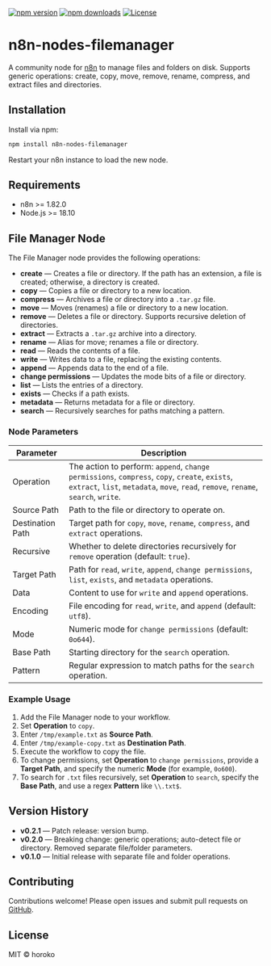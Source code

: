 [![npm version](https://img.shields.io/npm/v/n8n-nodes-filemanager.svg)](https://www.npmjs.com/package/n8n-nodes-filemanager)
[![npm downloads](https://img.shields.io/npm/dm/n8n-nodes-filemanager.svg)](https://www.npmjs.com/package/n8n-nodes-filemanager)
[![License](https://img.shields.io/npm/l/n8n-nodes-filemanager.svg)](https://github.com/xopoko/n8n-nodes-filemanager/blob/main/LICENSE.md)

# n8n-nodes-filemanager

A community node for [n8n](https://n8n.io/) to manage files and folders on disk. Supports generic operations: create, copy, move, remove, rename, compress, and extract files and directories.

## Installation

Install via npm:
```bash
npm install n8n-nodes-filemanager
```

Restart your n8n instance to load the new node.

## Requirements

- n8n >= 1.82.0
- Node.js >= 18.10

## File Manager Node

The File Manager node provides the following operations:

- **create** — Creates a file or directory. If the path has an extension, a file is created; otherwise, a directory is created.
- **copy** — Copies a file or directory to a new location.
- **compress** — Archives a file or directory into a `.tar.gz` file.
- **move** — Moves (renames) a file or directory to a new location.
- **remove** — Deletes a file or directory. Supports recursive deletion of directories.
- **extract** — Extracts a `.tar.gz` archive into a directory.
- **rename** — Alias for move; renames a file or directory.
- **read** — Reads the contents of a file.
- **write** — Writes data to a file, replacing the existing contents.
- **append** — Appends data to the end of a file.
- **change permissions** — Updates the mode bits of a file or directory.
- **list** — Lists the entries of a directory.
- **exists** — Checks if a path exists.
- **metadata** — Returns metadata for a file or directory.
- **search** — Recursively searches for paths matching a pattern.

### Node Parameters

| Parameter        | Description                                                                         |
| ---------------- | ----------------------------------------------------------------------------------- |
| Operation        | The action to perform: `append`, `change permissions`, `compress`, `copy`, `create`, `exists`, `extract`, `list`, `metadata`, `move`, `read`, `remove`, `rename`, `search`, `write`. |
| Source Path      | Path to the file or directory to operate on. |
| Destination Path | Target path for `copy`, `move`, `rename`, `compress`, and `extract` operations. |
| Recursive        | Whether to delete directories recursively for `remove` operation (default: `true`). |
| Target Path      | Path for `read`, `write`, `append`, `change permissions`, `list`, `exists`, and `metadata` operations. |
| Data             | Content to use for `write` and `append` operations. |
| Encoding         | File encoding for `read`, `write`, and `append` (default: `utf8`). |
| Mode             | Numeric mode for `change permissions` (default: `0o644`). |
| Base Path        | Starting directory for the `search` operation. |
| Pattern          | Regular expression to match paths for the `search` operation. |

### Example Usage

1. Add the File Manager node to your workflow.
2. Set **Operation** to `copy`.
3. Enter `/tmp/example.txt` as **Source Path**.
4. Enter `/tmp/example-copy.txt` as **Destination Path**.
5. Execute the workflow to copy the file.
6. To change permissions, set **Operation** to `change permissions`, provide a **Target Path**, and specify the numeric **Mode** (for example, `0o600`).
7. To search for `.txt` files recursively, set **Operation** to `search`, specify the **Base Path**, and use a regex **Pattern** like `\\.txt$`.

## Version History

- **v0.2.1** — Patch release: version bump.
- **v0.2.0** — Breaking change: generic operations; auto-detect file or directory. Removed separate file/folder parameters.
- **v0.1.0** — Initial release with separate file and folder operations.

## Contributing

Contributions welcome! Please open issues and submit pull requests on [GitHub](https://github.com/xopoko/n8n-nodes-filemanager).

## License

MIT © horoko
